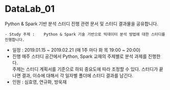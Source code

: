 # DataLab_01
Python &amp; Spark 기반 분석 스터디 진행 관련 문서 및 스터디 결과물을 공유합니다. 

	- Study 주제 : 	Python & Spark 기술 기반으로 빅데이터 분석 방법에 대한 스터디를 진행합니다.
  - 일정 : 2019.01.15 ~ 2019.02.21  (매 1주 마다 화 목 19:00 ~ 20:00)	
  - 진행 
    매주 스터디 공간에서 Python, Spark 교재의 주제별로 분석 과제를 진행한다.  
    주제는 스터디 계획서를 기준으로 하되 중요도에 따라 조정할 수 있다. 
    스터디가 끝나면 결과, 이슈에 대해서 각 일자별 폴더에 스터디 결과를 남긴다. 
  - 인원 : 심효영, 연규화, 방욱재 
 

